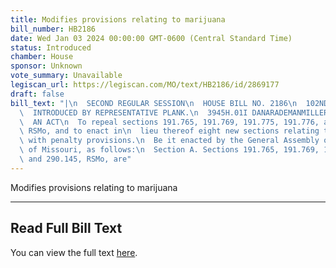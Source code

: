 ```yaml
---
title: Modifies provisions relating to marijuana
bill_number: HB2186
date: Wed Jan 03 2024 00:00:00 GMT-0600 (Central Standard Time)
status: Introduced
chamber: House
sponsor: Unknown
vote_summary: Unavailable
legiscan_url: https://legiscan.com/MO/text/HB2186/id/2869177
draft: false
bill_text: "|\n  SECOND REGULAR SESSION\n  HOUSE BILL NO. 2186\n  102ND GENERAL ASSEMBLY\n\
  \  INTRODUCED BY REPRESENTATIVE PLANK.\n  3945H.01I DANARADEMANMILLER,ChiefClerk\n\
  \  AN ACT\n  To repeal sections 191.765, 191.769, 191.775, 191.776, and 290.145,\
  \ RSMo, and to enact in\n  lieu thereof eight new sections relating to marijuana,\
  \ with penalty provisions.\n  Be it enacted by the General Assembly of the state\
  \ of Missouri, as follows:\n  Section A. Sections 191.765, 191.769, 191.775, 191.776,\
  \ and 290.145, RSMo, are"
---
```

Modifies provisions relating to marijuana

---

## Read Full Bill Text

You can view the full text [here](https://legiscan.com/MO/text/HB2186/id/2869177).
